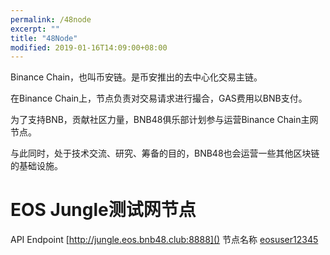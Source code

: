 ```yaml
---
permalink: /48node
excerpt: ""
title: "48Node"
modified: 2019-01-16T14:09:00+08:00
---
```

Binance Chain，也叫币安链。是币安推出的去中心化交易主链。

在Binance Chain上，节点负责对交易请求进行撮合，GAS费用以BNB支付。

为了支持BNB，贡献社区力量，BNB48俱乐部计划参与运营Binance Chain主网节点。

与此同时，处于技术交流、研究、筹备的目的，BNB48也会运营一些其他区块链的基础设施。

# EOS Jungle测试网节点
API Endpoint [http://jungle.eos.bnb48.club:8888]()
节点名称 [eosuser12345](https://jungle.eospark.com/bp/eosuser12345)
